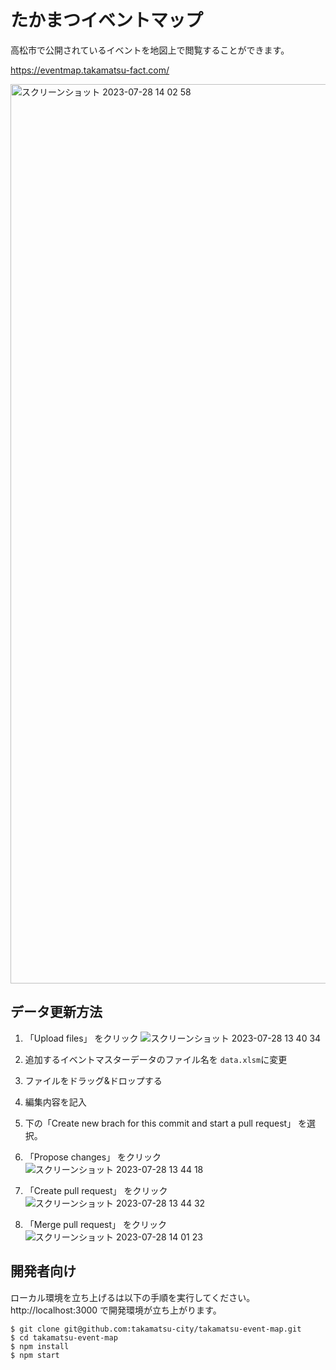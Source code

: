 # たかまつイベントマップ

高松市で公開されているイベントを地図上で閲覧することができます。

https://eventmap.takamatsu-fact.com/

<img width="1439" alt="スクリーンショット 2023-07-28 14 02 58" src="https://github.com/takamatsu-city/takamatsu-event-map/assets/8760841/8c4c9360-a25a-4ea8-bef5-0098752e28b2">


## データ更新方法

1. 「Upload files」 をクリック
![スクリーンショット 2023-07-28 13 40 34](https://github.com/takamatsu-city/takamatsu-event-map/assets/8760841/f3bcf3d0-4161-45f1-bdc6-5617d552b032)

2. 追加するイベントマスターデータのファイル名を `data.xlsm`に変更
3. ファイルをドラッグ&ドロップする
4. 編集内容を記入
5. 下の「Create new brach for this commit and start a pull request」 を選択。
6. 「Propose changes」 をクリック
![スクリーンショット 2023-07-28 13 44 18](https://github.com/takamatsu-city/takamatsu-event-map/assets/8760841/72d5698c-cba6-48d0-a56e-33c40f3d615f)
7. 「Create pull request」 をクリック
![スクリーンショット 2023-07-28 13 44 32](https://github.com/takamatsu-city/takamatsu-event-map/assets/8760841/5aa57557-ffca-4911-9608-237d8660b6af)
8. 「Merge pull request」 をクリック
![スクリーンショット 2023-07-28 14 01 23](https://github.com/takamatsu-city/takamatsu-event-map/assets/8760841/74305751-742a-4d14-9f7e-bbe5b8c15659)

## 開発者向け

ローカル環境を立ち上げるは以下の手順を実行してください。 http://localhost:3000 で開発環境が立ち上がります。

```
$ git clone git@github.com:takamatsu-city/takamatsu-event-map.git
$ cd takamatsu-event-map
$ npm install
$ npm start
```

